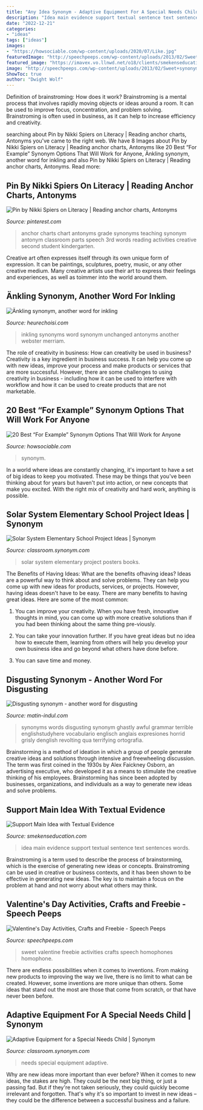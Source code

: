 ```yaml
---
title: "Any Idea Synonym - Adaptive Equipment For A Special Needs Child"
description: "Idea main evidence support textual sentence text sentences words"
date: "2022-12-21"
categories:
- "ideas"
tags: ["ideas"]
images:
- "https://howsociable.com/wp-content/uploads/2020/07/Like.jpg"
featuredImage: "http://speechpeeps.com/wp-content/uploads/2013/02/Sweet+synonyms.png"
featured_image: "https://imavex.vo.llnwd.net/o18/clients/smekenseducation/images/Evidence/FAQ._Terms_in_green_box__O.jpg"
image: "http://speechpeeps.com/wp-content/uploads/2013/02/Sweet+synonyms.png"
ShowToc: true
author: "Dwight Wolf"
---
```



Definition of brainstroming: How does it work?
Brainstroming is a mental process that involves rapidly moving objects or ideas around a room. It can be used to improve focus, concentration, and problem solving. Brainstroming is often used in business, as it can help to increase efficiency and creativity.

	

		
searching about Pin by Nikki Spiers on Literacy | Reading anchor charts, Antonyms you've came to the right web. We have 8 Images about Pin by Nikki Spiers on Literacy | Reading anchor charts, Antonyms like 20 Best “For Example” Synonym Options That Will Work for Anyone, Änkling synonym, another word for inkling and also Pin by Nikki Spiers on Literacy | Reading anchor charts, Antonyms. Read more:
		
    
## Pin By Nikki Spiers On Literacy | Reading Anchor Charts, Antonyms

<img loading=lazy src="https://i.pinimg.com/originals/50/ce/75/50ce757374581238ef274a1aa741c423.jpg" onerror="this.onerror=null;this.src='https://tse4.mm.bing.net/th?id=OIP.Yh7px-rKtLntpgjmYAEBmwHaJ4&amp;pid=15.1';" alt="Pin by Nikki Spiers on Literacy | Reading anchor charts, Antonyms">

_Source: pinterest.com_

>anchor charts chart antonyms grade synonyms teaching synonym antonym classroom parts speech 3rd words reading activities creative second student kindergarten. 

	

Creative art often expresses itself through its own unique form of expression. It can be paintings, sculptures, poetry, music, or any other creative medium. Many creative artists use their art to express their feelings and experiences, as well as toimmer into the world around them.

    
## Änkling Synonym, Another Word For Inkling

<img loading=lazy src="https://heurechoisi.com/oatmvl/RYIZb8lkeGM.jpeg" onerror="this.onerror=null;this.src='https://tse4.mm.bing.net/th?id=OIP.vX0uQQrO0eItrd0gqFxJSQHaFj&amp;pid=15.1';" alt="Änkling synonym, another word for inkling">

_Source: heurechoisi.com_

>inkling synonyms word synonym unchanged antonyms another webster merriam. 

	

The role of creativity in business: How can creativity be used in business?
Creativity is a key ingredient in business success. It can help you come up with new ideas, improve your process and make products or services that are more successful. However, there are some challenges to using creativity in business - including how it can be used to interfere with workflow and how it can be used to create products that are not marketable.

    
## 20 Best “For Example” Synonym Options That Will Work For Anyone

<img loading=lazy src="https://howsociable.com/wp-content/uploads/2020/07/Like.jpg" onerror="this.onerror=null;this.src='https://tse1.mm.bing.net/th?id=OIP.rL8-M-NmYxYF-VaXq10tvwHaE0&amp;pid=15.1';" alt="20 Best “For Example” Synonym Options That Will Work for Anyone">

_Source: howsociable.com_

>synonym. 

	

In a world where ideas are constantly changing, it's important to have a set of big ideas to keep you motivated. These may be things that you've been thinking about for years but haven't put into action, or new concepts that make you excited. With the right mix of creativity and hard work, anything is possible.

    
## Solar System Elementary School Project Ideas | Synonym

<img loading=lazy src="https://img-aws.ehowcdn.com/877x500/s3.amazonaws.com/photography.prod.demandstudios.com/a82c9821-f0de-489d-a076-37844f17a915.jpg" onerror="this.onerror=null;this.src='https://tse2.mm.bing.net/th?id=OIP.lK30Ck9tFNjj0R4f--72cgHaEO&amp;pid=15.1';" alt="Solar System Elementary School Project Ideas | Synonym">

_Source: classroom.synonym.com_

>solar system elementary project posters books. 

	

The Benefits of Having Ideas: What are the benefits ofhaving ideas?
Ideas are a powerful way to think about and solve problems. They can help you come up with new ideas for products, services, or projects. However, having ideas doesn't have to be easy. There are many benefits to having great ideas. Here are some of the most common:
1) You can improve your creativity. When you have fresh, innovative thoughts in mind, you can come up with more creative solutions than if you had been thinking about the same thing pre-viously.

2) You can take your innovation further. If you have great ideas but no idea how to execute them, learning from others will help you develop your own business idea and go beyond what others have done before.

3) You can save time and money.

    
## Disgusting Synonym - Another Word For Disgusting

<img loading=lazy src="https://matin-indul.com/uyo/03CjTC1zXIVlzsNoICKQywHaIb.jpg" onerror="this.onerror=null;this.src='https://tse4.mm.bing.net/th?id=OIP.KOi22OF8KKar_0E0-fWREQAAAA&amp;pid=15.1';" alt="Disgusting synonym - another word for disgusting">

_Source: matin-indul.com_

>synonyms words disgusting synonym ghastly awful grammar terrible englishstudyhere vocabulario englisch anglais expresiones horrid grisly denglish revolting qua terrifying ortografia. 

	

Brainstorming is a method of ideation in which a group of people generate creative ideas and solutions through intensive and freewheeling discussion. The term was first coined in the 1930s by Alex Faickney Osborn, an advertising executive, who developed it as a means to stimulate the creative thinking of his employees. Brainstorming has since been adopted by businesses, organizations, and individuals as a way to generate new ideas and solve problems.

    
## Support Main Idea With Textual Evidence

<img loading=lazy src="https://imavex.vo.llnwd.net/o18/clients/smekenseducation/images/Evidence/FAQ._Terms_in_green_box__O.jpg" onerror="this.onerror=null;this.src='https://tse4.mm.bing.net/th?id=OIP.XPGcz6h9gFo4QPKyzT53LAHaCw&amp;pid=15.1';" alt="Support Main Idea with Textual Evidence">

_Source: smekenseducation.com_

>idea main evidence support textual sentence text sentences words. 

	

Brainstroming is a term used to describe the process of brainstorming, which is the exercise of generating new ideas or concepts. Brainstroming can be used in creative or business contexts, and it has been shown to be effective in generating new ideas. The key is to maintain a focus on the problem at hand and not worry about what others may think.

    
## Valentine&#039;s Day Activities, Crafts and Freebie - Speech Peeps

<img loading=lazy src="http://speechpeeps.com/wp-content/uploads/2013/02/Sweet+synonyms.png" onerror="this.onerror=null;this.src='https://tse3.mm.bing.net/th?id=OIP.HTXaZNcuX8u0GvWuSvPKvgHaFi&amp;pid=15.1';" alt="Valentine&#039;s Day Activities, Crafts and Freebie - Speech Peeps">

_Source: speechpeeps.com_

>sweet valentine freebie activities crafts speech homophones homophone. 

	

There are endless possibilities when it comes to inventions. From making new products to improving the way we live, there is no limit to what can be created. However, some inventions are more unique than others. Some ideas that stand out the most are those that come from scratch, or that have never been before.

    
## Adaptive Equipment For A Special Needs Child | Synonym

<img loading=lazy src="https://img-aws.ehowcdn.com/600x600/photos.demandstudios.com/getty/article/235/253/115984276.jpg" onerror="this.onerror=null;this.src='https://tse2.mm.bing.net/th?id=OIP.o1ULipbeXwsTdMj-v5_CsQHaHa&amp;pid=15.1';" alt="Adaptive Equipment for a Special Needs Child | Synonym">

_Source: classroom.synonym.com_

>needs special equipment adaptive. 

	

Why are new ideas more important than ever before?
When it comes to new ideas, the stakes are high. They could be the next big thing, or just a passing fad. But if they're not taken seriously, they could quickly become irrelevant and forgotten. That's why it's so important to invest in new ideas – they could be the difference between a successful business and a failure.

